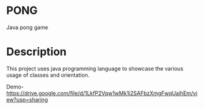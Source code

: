 # PONG
Java pong game

# Description
This project uses java programming language to showcase the various usage of classes and orientation.

Demo- https://drive.google.com/file/d/1LkfP2Vqw1wMk1i2SAFbzXmgFwqUaihEm/view?usp=sharing

